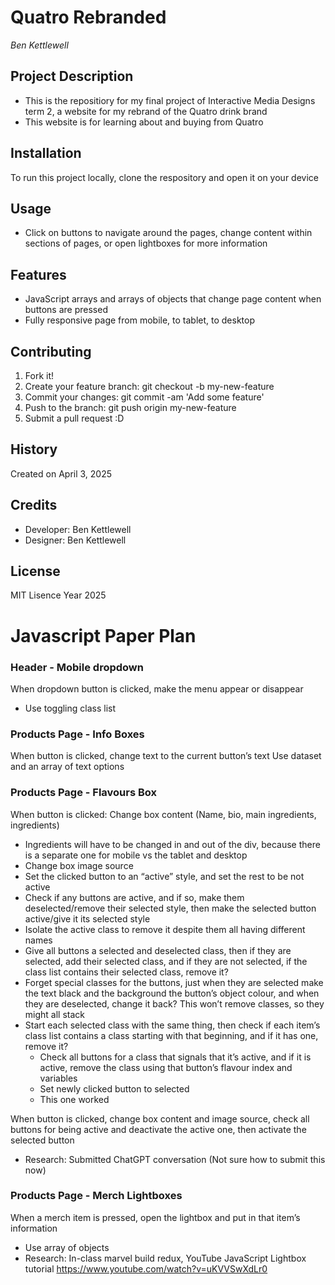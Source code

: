 # Quatro Rebranded
*Ben Kettlewell*

## Project Description
- This is the repositiory for my final project of Interactive Media Designs term 2, a website for my rebrand of the Quatro drink brand
- This website is for learning about and buying from Quatro

## Installation
To run this project locally, clone the respository and open it on your device

## Usage
- Click on buttons to navigate around the pages, change content within sections of pages, or open lightboxes for more information

## Features
- JavaScript arrays and arrays of objects that change page content when buttons are pressed
- Fully responsive page from mobile, to tablet, to desktop

## Contributing
1. Fork it!
2. Create your feature branch: git checkout -b my-new-feature
3. Commit your changes: git commit -am 'Add some feature'
4. Push to the branch: git push origin my-new-feature
5. Submit a pull request :D

## History
Created on April 3, 2025

## Credits
- Developer: Ben Kettlewell
- Designer: Ben Kettlewell

## License
MIT Lisence Year 2025

# Javascript Paper Plan

### Header - Mobile dropdown
When dropdown button is clicked, make the menu appear or disappear 
- Use toggling class list

### Products Page - Info Boxes
When button is clicked, change text to the current button’s text
Use dataset and an array of text options

### Products Page - Flavours Box
When button is clicked:
Change box content (Name, bio, main ingredients, ingredients)
- Ingredients will have to be changed in and out of the div, because there is a separate one for mobile vs the tablet and desktop
- Change box image source
- Set the clicked button to an “active” style, and set the rest to be not active
- Check if any buttons are active, and if so, make them deselected/remove their selected style, then make the selected button active/give it its selected style
- Isolate the active class to remove it despite them all having different names
- Give all buttons a selected and deselected class, then if they are selected, add their selected class, and if they are not selected, if the class list contains their selected class, remove it?
- Forget special classes for the buttons, just when they are selected make the text black and the background the button’s object colour, and when they are deselected, change it back?
This won’t remove classes, so they might all stack
- Start each selected class with the same thing, then check if each item’s class list contains a class starting with that beginning, and if it has one, remove it?
    - Check all buttons for a class that signals that it’s active, and if it is active, remove the class using that button’s flavour index and variables
    - Set newly clicked button to selected
    - This one worked

When button is clicked, change box content and image source, check all buttons for being active and deactivate the active one, then activate the selected button
- Research: Submitted ChatGPT conversation (Not sure how to submit this now)

### Products Page - Merch Lightboxes
When a merch item is pressed, open the lightbox and put in that item’s information
- Use array of objects
- Research: In-class marvel build redux, YouTube JavaScript Lightbox tutorial https://www.youtube.com/watch?v=uKVVSwXdLr0

